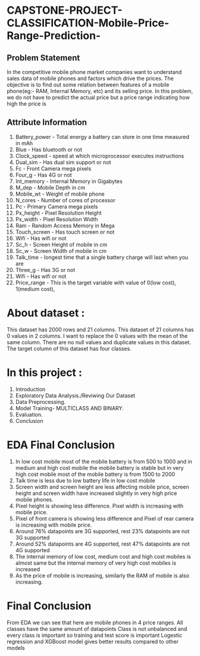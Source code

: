 # CAPSTONE-PROJECT-CLASSIFICATION-Mobile-Price-Range-Prediction-

## Problem Statement
In the competitive mobile phone market companies want to understand sales data of mobile phones and factors which drive the prices. The objective is to find out some relation between features of a mobile phone(eg:- RAM, Internal Memory, etc) and its selling price. In this problem, we do not have to predict the actual price but a price range indicating how high the price is

## Attribute Information
 1) Battery_power - Total energy a battery can store in one time measured in mAh
2) Blue - Has bluetooth or not
3) Clock_speed - speed at which microprocessor executes instructions
4) Dual_sim - Has dual sim support or not
5) Fc - Front Camera mega pixels
6) Four_g - Has 4G or not
7) Int_memory - Internal Memory in Gigabytes
8) M_dep - Mobile Depth in cm
9) Mobile_wt - Weight of mobile phone
10) N_cores - Number of cores of processor
11) Pc - Primary Camera mega pixels
12) Px_height - Pixel Resolution Height
13) Px_width - Pixel Resolution Width
14) Ram - Random Access Memory in Mega
15) Touch_screen - Has touch screen or not
16) Wifi - Has wifi or not
17) Sc_h - Screen Height of mobile in cm
18) Sc_w - Screen Width of mobile in cm
19) Talk_time - longest time that a single battery charge will last when you are
20) Three_g - Has 3G or not
21) Wifi - Has wifi or not
22) Price_range - This is the target variable with value of 0(low cost), 1(medium cost),

# About dataset :
This dataset has 2000 rows and 21 columns. This dataset of 21 columns has 0 values ​​in 2 columns. I want to replace the 0 values ​​with the mean of the same column. There are no null values ​​and duplicate values ​​in this dataset. The target column of this dataset has four classes.

# In this project : 
1. Introduction
2. Exploratory Data Analysis./Reviwing Our Dataset
3. Data Preprocessing.
4. Model Training- MULTICLASS AND BINARY.
5. Evaluation.
6. Conclusion

# EDA Final Conclusion
1) In low cost mobile most of the mobile battery is from 500 to 1000 and in medium and high cost mobile the mobile battery is stable but in very high cost mobile most of the mobile battery is from 1500 to 2000
2) Talk time is less due to low battery life in low cost mobile
3) Screen width and screen height are less affecting mobile price, screen height and screen width have increased slightly in very high price mobile phones.
4) Pixel height is showing less difference. Pixel width is increasing with mobile price.
5) Pixel of front camera is showing less difference and Pixel of rear camera is increasing with mobile price.
7) Around 76% datapoints are 3G supported, rest 23% datapoints are not 3G supported
8) Around 52% datapoints are 4G supported, rest 47% datapoints are not 4G supported
9) The internal memory of low cost, medium cost and high cost mobiles is almost same but the internal memory of very high cost mobiles is increased
10) As the price of mobile is increasing, similarly the RAM of mobile is also increasing.

# Final Conclusion
From EDA we can see that here are mobile phones in 4 price ranges. All classes have the same amount of datapoints
Class is not unbalanced and every class is important so training and test score is important
Logestic regression and XGBoost model gives better results compared to other models
